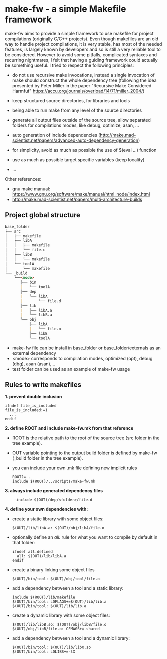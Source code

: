 # make-fw - a simple Makefile framework

make-fw aims to provide a simple framework to use makefile for project
compilations (originally C/C++ projects). Even though makefiles are an old way
to handle project compilations, it is very stable, has most of the needed
features, is largely known by developers and so is still a very reliable tool to
be considered. However to avoid some pitfalls, complicated syntaxes and
recurring nightmares, I felt that having a guiding framework could actually be
something useful. I tried to respect the following principles:

- do not use recursive make invocations, instead a single invocation of make
  should construct the whole dependency tree (following the idea presented by
  Peter Miller in the paper "Recursive Make Considered Harmfuf"
  https://accu.org/journals/overload/14/71/miller_2004/)

- keep structured source directories, for libraries and tools

- being able to run make from any level of the source directories

- generate all output files outside of the source tree, allow separated folders
  for compilations modes, like debug, optimize, asan, ...

- auto generation of include dependencies
  (http://make.mad-scientist.net/papers/advanced-auto-dependency-generation)

- for simplicity, avoid as much as possible the use of $(eval ...) function

- use as much as possible target specific variables (keep locality)

- ...

Other references:
-  gnu make manual: https://www.gnu.org/software/make/manual/html_node/index.html
-  http://make.mad-scientist.net/papers/multi-architecture-builds




## Project global structure


```md
base_folder
├── src
│   ├── makefile
│   ├── libA
│   |   ├── makefile
│   |   └── file.c
│   ├── libB
│   |   └── makefile
│   └── toolA
│       └── makefile
└── _build
    └──<mode>
       ├── bin
       |   └── toolA
       ├── dep
       |   └── libA
       |       └── file.d
       ├── lib
       |   ├── libA.a
       |   └── libB.a
       └── obj
           ├── libA
           |   └── file.o
           ├── libB
           └── toolA
```

- make-fw file can be install in base_folder or base_folder/externals as an external dependency
- \<mode\> corresponds to compilation modes, optimized (opt), debug (dbg), asan (asan),...
- test folder can be used as an example of make-fw usage

## Rules to write makefiles

**1. prevent double inclusion** 

    ifndef file_is_included
    file_is_included:=1
      ...
    endif


**2. define ROOT and include make-fw.mk from that reference**
  - ROOT is the relative path to the root of the source tree (src folder in the tree example).
  - OUT variable pointing to the output build folder is defined by make-fw (_build folder in the tree example).
  - you can include your own .mk file defining new implicit rules

        ROOT?=..
        include $(ROOT)/../scripts/make-fw.mk

**3. always include generated dependency files**

        -include $(OUT)/dep/<folder>/file.d
		
**4. define your own dependencies with:**

  - create a static library with some object files:

        $(OUT)/lib/libA.a: $(OUT)/obj/libA/file.o

  - optionally define an *all:* rule for what you want to compile by default in that folder:
  
        ifndef all.defined
          all: $(OUT)/lib/libA.a
        endif

  - create a binary linking some object files
  
        $(OUT)/bin/tool: $(OUT)/obj/tool/file.o

  - add a dependency between a tool and a static library:

        include $(ROOT)/lib/makefile
        $(OUT)/bin/tool: LDFLAGS+=$(OUT)/lib/lib.a
        $(OUT)/bin/tool: $(OUT)/lib/lib.a
        
  - create a dynamic library with some object files:

        $(OUT)/lib/libB.so: $(OUT)/obj/libB/file.o
        $(OUT)/obj/libB/file.o: CFMAGS+=-shared

  - add a dependency between a tool and a dynamic library:
  
        $(OUT)/bin/tool: $(OUT)/lib/libX.so
		$(OUT)/bin/tool: LDLIBS+=-lX
		
		
